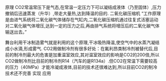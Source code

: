 原理
CO2常温常压下是气态,在常温一定压力下可以凝结成液体（乃至固体）,压力撤销后迅速蒸发（升华）,带走大量热,达到降温的目的.
二氧化碳压缩机
“工作原理是由进气系统将二氧化碳气体储存在气缸内,二氧化碳压缩机通过往复式活塞运动对二氧化碳气体增压,达到一定的压力之后,再由排气系统将增压后的二氧化碳气体输送出去。”

舞台利用干冰制造雾气就是利用的这个原理,干冰吸热降温,使空气中的水蒸汽凝结成小水滴,形成雾气.
CO2用做制冷剂有很多好处：在氟利昂类制冷剂被替代后,目前的制冷剂最大的危害是加重温室效应,其对温室效应的影响是CO2的200倍,所以CO2做制冷剂比目前的制冷剂R14（汽车的是R134a）.但CO2在常温下需要较高的压力（40MPa）才能冷凝成液体,目前的技术还很难达到,所以目前CO2的制冷技术还不完善
实现
应用